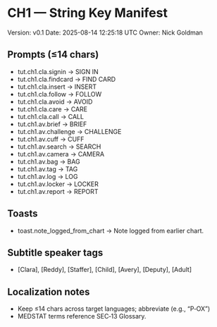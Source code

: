 # CH1 — String Key Manifest
Version: v0.1
Date: 2025-08-14 12:25:18 UTC
Owner: Nick Goldman

## Prompts (≤14 chars)
- tut.ch1.cla.signin   → SIGN IN
- tut.ch1.cla.findcard → FIND CARD
- tut.ch1.cla.insert   → INSERT
- tut.ch1.cla.follow   → FOLLOW
- tut.ch1.cla.avoid    → AVOID
- tut.ch1.cla.care     → CARE
- tut.ch1.cla.call     → CALL
- tut.ch1.av.brief     → BRIEF
- tut.ch1.av.challenge → CHALLENGE
- tut.ch1.av.cuff      → CUFF
- tut.ch1.av.search    → SEARCH
- tut.ch1.av.camera    → CAMERA
- tut.ch1.av.bag       → BAG
- tut.ch1.av.tag       → TAG
- tut.ch1.av.log       → LOG
- tut.ch1.av.locker    → LOCKER
- tut.ch1.av.report    → REPORT

## Toasts
- toast.note_logged_from_chart → Note logged from earlier chart.

## Subtitle speaker tags
- [Clara], [Reddy], [Staffer], [Child], [Avery], [Deputy], [Adult]

## Localization notes
- Keep ≤14 chars across target languages; abbreviate (e.g., “P‑OX”)
- MEDSTAT terms reference SEC‑13 Glossary.
